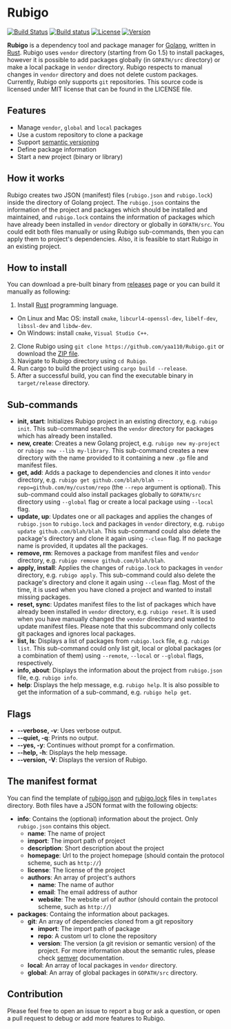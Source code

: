 Rubigo
======
[![Build Status](https://travis-ci.org/yaa110/rubigo.svg?branch=master)](https://travis-ci.org/yaa110/rubigo) [![Build status](https://ci.appveyor.com/api/projects/status/gaj2qh18963d0hp1?svg=true)](https://ci.appveyor.com/project/yaa110/rubigo) [![License](http://img.shields.io/:license-mit-blue.svg)](https://github.com/yaa110/rubigo/blob/master/LICENSE) [![Version](https://img.shields.io/badge/version-1.0.1--beta-blue.svg)](https://github.com/yaa110/rubigo/releases)

**Rubigo** is a dependency tool and package manager for [Golang](https://golang.org/), written in [Rust](https://www.rust-lang.org/en-US/). Rubigo uses `vendor` directory (starting from Go 1.5) to install packages, however it is possible to add packages globally (in `GOPATH/src` directory) or make a local package in `vendor` directory. Rubigo respects to manual changes in `vendor` directory and does not delete custom packages. Currently, Rubigo only supports `git` repositories. This source code is licensed under MIT license that can be found in the LICENSE file.

## Features
- Manage `vendor`, `global` and `local` packages
- Use a custom repository to clone a package
- Support [semantic versioning](http://semver.org/)
- Define package information
- Start a new project (binary or library)

## How it works
Rubigo creates two JSON (manifest) files (`rubigo.json` and `rubigo.lock`) inside the directory of Golang project. The `rubigo.json` contains the information of the project and packages which should be installed and maintained, and `rubigo.lock` contains the information of packages which have already been installed in `vendor` directory or globally in `GOPATH/src`. You could edit both files manually or using Rubigo sub-commands, then you can apply them to project's dependencies. Also, it is feasible to start Rubigo in an existing project.

## How to install
You can download a pre-built binary from [releases](https://github.com/yaa110/rubigo/releases) page or you can build it manually as following:
1. Install [Rust](https://www.rust-lang.org/en-US/) programming language.
  * On Linux and Mac OS: install `cmake`, `libcurl4-openssl-dev`, `libelf-dev`, `libssl-dev` and `libdw-dev`.
  * On Windows: install `cmake`, `Visual Studio C++`.
2. Clone Rubigo using `git clone https://github.com/yaa110/Rubigo.git` or download the [ZIP file](https://github.com/yaa110/Rubigo/archive/master.zip).
1. Navigate to Rubigo directory using `cd Rubigo`.
1. Run cargo to build the project using `cargo build --release`.
1. After a successful build, you can find the executable binary in `target/release` directory.

## Sub-commands
- **init, start**: Initializes Rubigo project in an existing directory, e.g. `rubigo init`. This sub-command searches the `vendor` directory for packages which has already been installed.
- **new, create**: Creates a new Golang project, e.g. `rubigo new my-project` or `rubigo new --lib my-library`. This sub-command creates a new directory with the name provided to it containing a new `.go` file and manifest files.
- **get, add**: Adds a package to dependencies and clones it into `vendor` directory, e.g. `rubigo get github.com/blah/blah --repo=github.com/my/custom/repo` (the `--repo` argument is optional). This sub-command could also install packages globally to `GOPATH/src` directory using `--global` flag or create a local package using `--local` flag.
- **update, up**: Updates one or all packages and applies the changes of `rubigo.json` to `rubigo.lock` and packages in `vendor` directory, e.g. `rubigo update github.com/blah/blah`. This sub-command could also delete the package's directory and clone it again using `--clean` flag. If no package name is provided, it updates all the packages.
- **remove, rm**: Removes a package from manifest files and `vendor` directory, e.g. `rubigo remove github.com/blah/blah`.
- **apply, install**: Applies the changes of `rubigo.lock` to packages in `vendor` directory, e.g. `rubigo apply`. This sub-command could also delete the package's directory and clone it again using `--clean` flag. Most of the time, it is used when you have cloned a project and wanted to install missing packages.
- **reset, sync**: Updates manifest files to the list of packages which have already been installed in `vendor` directory, e.g. `rubigo reset`. It is used when you have manually changed the `vendor` directory and wanted to update manifest files. Please note that this subcommand only collects git packages and ignores local packages.
- **list, ls**: Displays a list of packages from `rubigo.lock` file, e.g. `rubigo list`. This sub-command could only list git, local or global packages (or a combination of them) using `--remote`, `--local` or `--global` flags, respectively.
- **info, about**: Displays the information about the project from `rubigo.json` file, e.g. `rubigo info`.
- **help**: Displays the help message, e.g. `rubigo help`. It is also possible to get the information of a sub-command, e.g. `rubigo help get`.

## Flags
- **--verbose, -v**: Uses verbose output.
- **--quiet, -q**: Prints no output.
- **--yes, -y**: Continues without prompt for a confirmation.
- **--help, -h**: Displays the help message.
- **--version, -V**: Displays the version of Rubigo.

## The manifest format
You can find the template of [rubigo.json](https://github.com/yaa110/rubigo/blob/master/templates/rubigo.json) and [rubigo.lock](https://github.com/yaa110/rubigo/blob/master/templates/rubigo.lock) files in `templates` directory. Both files have a JSON format with the following objects:

- **info**: Contains the (optional) information about the project. Only `rubigo.json` contains this object.
  * **name**: The name of project
  * **import**: The import path of project
  * **description**: Short description about the project
  * **homepage**: Url to the project homepage (should contain the protocol scheme, such as `http://`)
  * **license**: The license of the project
  * **authors**: An array of project's authors
    * **name**: The name of author
    * **email**: The email address of author
    * **website**: The website url of author (should contain the protocol scheme, such as `http://`)
- **packages**: Containg the information about packages.
  * **git**: An array of dependencies cloned from a git repository
    * **import**: The import path of package
    * **repo**: A custom url to clone the repository
    * **version**: The version (a git revision or semantic version) of the project. For more information about the semantic rules, please check [semver](https://github.com/steveklabnik/semver) documentation.
  * **local**: An array of local packages in `vendor` directory.
  * **global**: An array of global packages in `GOPATH/src` directory.

## Contribution
Please feel free to open an issue to report a bug or ask a question, or open a pull request to debug or add more features to Rubigo.
